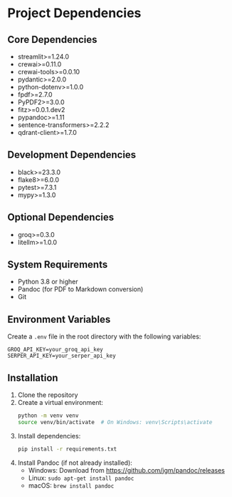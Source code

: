 # Project Dependencies

## Core Dependencies
- streamlit>=1.24.0
- crewai>=0.11.0
- crewai-tools>=0.0.10
- pydantic>=2.0.0
- python-dotenv>=1.0.0
- fpdf>=2.7.0
- PyPDF2>=3.0.0
- fitz>=0.0.1.dev2
- pypandoc>=1.11
- sentence-transformers>=2.2.2
- qdrant-client>=1.7.0

## Development Dependencies
- black>=23.3.0
- flake8>=6.0.0
- pytest>=7.3.1
- mypy>=1.3.0

## Optional Dependencies
- groq>=0.3.0
- litellm>=1.0.0

## System Requirements
- Python 3.8 or higher
- Pandoc (for PDF to Markdown conversion)
- Git

## Environment Variables
Create a `.env` file in the root directory with the following variables:
```
GROQ_API_KEY=your_groq_api_key
SERPER_API_KEY=your_serper_api_key
```

## Installation
1. Clone the repository
2. Create a virtual environment:
   ```bash
   python -m venv venv
   source venv/bin/activate  # On Windows: venv\Scripts\activate
   ```
3. Install dependencies:
   ```bash
   pip install -r requirements.txt
   ```
4. Install Pandoc (if not already installed):
   - Windows: Download from https://github.com/jgm/pandoc/releases
   - Linux: `sudo apt-get install pandoc`
   - macOS: `brew install pandoc`